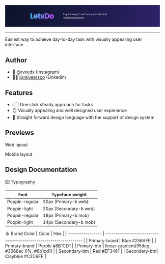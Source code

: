 
<img src="https://github.com/rajveersco/LetsDo/blob/master/Preview/Group%203599%402x.png">
<hr>
Easiest way to achieve day-to-day task with visually appealing user interface.


## Author

- 🥷 [@rveedx](https://www.instagram.com/rveedx/) (Instagram)
-  👨‍💻 [@rajveersco](https://www.linkedin.com/in/rajveersco/) (Linkedin)

## Features

- 👆🏻 One click steady approach for tasks
- 🪞 Visually appealing and well designed user experience
- 📁 Straight forward design language with the support of design system


## Previews

Web layout
<img src="">
<img src="">

Mobile layout
<img src="">
<img src="">

## Design Documentation

⌨️ Typography

| Font           | Typeface weight                                                                |
| ----------------- | ------------------------------------------------------------------ |
| Poppin-regular |  30px (Primary-b web) |
| Poppin-light| 20px (Secondary-b web) |
| Poppin-regular | 18px (Primary-b mob) |
| Poppin-light | 14px (Secondary-b mob) |


🩸 Brand Color
| Color             | Hex                                                                |
| ----------------- | ------------------------------------------------------------------ |
| Primary-brand | Blue #256AFE |
| Primary-brand | Purple #8B1CD1 |
| Primary-btn | linear-gradient(95deg, #3068ec 0%, #8b1cd1) |
| Secondary-btn | Red #EF3461 |
| Secondary-btn| Clayblue #C2D6FF |




